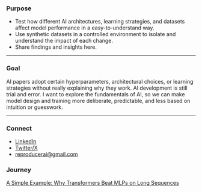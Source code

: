 ### Purpose
- Test how different AI architectures, learning strategies, and datasets affect model performance in a easy-to-understand way.
- Use synthetic datasets in a controlled environment to isolate and understand the impact of each change.
- Share findings and insights here.

---

### Goal
AI papers adopt certain hyperparameters, architectural choices, or learning strategies without really explaining why they work. AI development is still trial and error. I want to explore the fundamentals of AI, so we can make model design and training more deliberate, predictable, and less based on intuition or guesswork.

---

### Connect
- [LinkedIn](https://www.linkedin.com/in/minhaj-uddin-ansari-040573160/) 
- [Twitter/X](https://x.com/minhajansari_) 
- reproducerai@gmail.com

### Journey

<a href="transformers_vs_mlps.html" target="_blank">
  A Simple Example: Why Transformers Beat MLPs on Long Sequences
</a>
